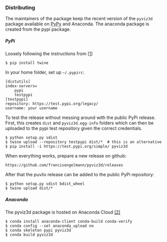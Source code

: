 ### Distributing
The maintainers of the package keep the recent version of the ```pyviz3d``` package available on [PyPy](https://packaging.python.org/tutorials/packaging-projects/) and Anaconda.
The anaconda package is created from the pypi package.

##### PyPi

Loosely following the instructions from [[1](https://medium.com/@joel.barmettler/how-to-upload-your-python-package-to-pypi-65edc5fe9c56)]

```
$ pip install twine
```

In your home folder, set up `~/.pypirc`:

```
[distutils]
index-servers=
    pypi
    testpypi
[testpypi]
repository: https://test.pypi.org/legacy/
username: your username
```

To test the release without messing around with the public PyPi release.
First, this creates `dist` and `pyviz3d.egg-info` folders which can then be uploaded to the pypi test repository given the correct credentials.
```
$ python setup.py sdist
$ twine upload --repository testpypi dist/*  # this is an alternative
$ pip install -i https://test.pypi.org/simple/ pyviz3d
```


When everything works, prepare a new release on github:
```
https://github.com/francisengelmann/pyviz3d/releases
```

After that the puvlix release can be added to the public PyPi repository:
```
$ python setup.py sdist bdist_wheel
$ twine upload dist/*
```

##### Anaconda

The pyviz3d package is hosted on Anaconda Cloud
[[2]]( https://docs.anaconda.com/anaconda-cloud/user-guide/tasks/work-with-packages/)
```
$ conda install anaconda-client conda-build conda-verify
$ conda config --set anaconda_upload no
$ conda skeleton pypi pyviz3d
$ conda build pyviz3d
```
